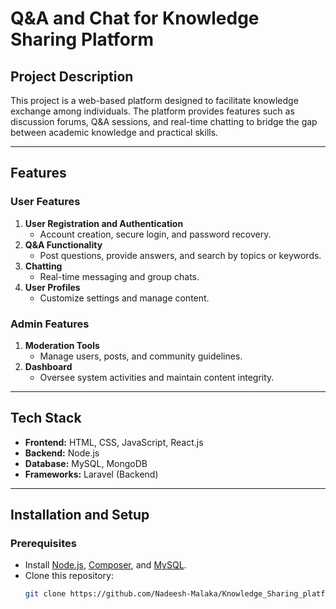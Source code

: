 # Q&A and Chat for Knowledge Sharing Platform

## Project Description
This project is a web-based platform designed to facilitate knowledge exchange among individuals. The platform provides features such as discussion forums, Q&A sessions, and real-time chatting to bridge the gap between academic knowledge and practical skills.

---

## Features
### User Features
1. **User Registration and Authentication**
   - Account creation, secure login, and password recovery.
2. **Q&A Functionality**
   - Post questions, provide answers, and search by topics or keywords.
3. **Chatting**
   - Real-time messaging and group chats.
4. **User Profiles**
   - Customize settings and manage content.

### Admin Features
1. **Moderation Tools**
   - Manage users, posts, and community guidelines.
2. **Dashboard**
   - Oversee system activities and maintain content integrity.

---

## Tech Stack
- **Frontend:** HTML, CSS, JavaScript, React.js
- **Backend:** Node.js
- **Database:** MySQL, MongoDB
- **Frameworks:** Laravel (Backend)

---

## Installation and Setup
### Prerequisites
- Install [Node.js](https://nodejs.org/), [Composer](https://getcomposer.org/), and [MySQL](https://www.mysql.com/).
- Clone this repository:  
  ```bash
  git clone https://github.com/Nadeesh-Malaka/Knowledge_Sharing_platform
